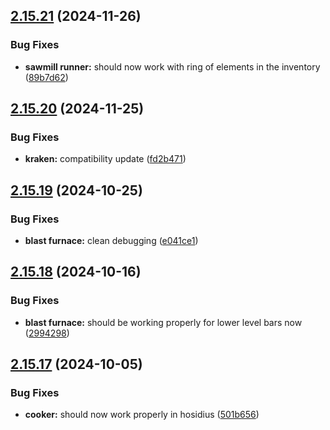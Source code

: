 ## [2.15.21](https://github.com/Torwent/wasp-free/compare/v2.15.20...v2.15.21) (2024-11-26)


### Bug Fixes

* **sawmill runner:** should now work with ring of elements in the inventory ([89b7d62](https://github.com/Torwent/wasp-free/commit/89b7d627e5ed929ae83a55b1372593da8da4697f))



## [2.15.20](https://github.com/Torwent/wasp-free/compare/v2.15.19...v2.15.20) (2024-11-25)


### Bug Fixes

* **kraken:** compatibility update ([fd2b471](https://github.com/Torwent/wasp-free/commit/fd2b47162a5a6262827357e1dce997c25277ac88))



## [2.15.19](https://github.com/Torwent/wasp-free/compare/v2.15.18...v2.15.19) (2024-10-25)


### Bug Fixes

* **blast furnace:** clean debugging ([e041ce1](https://github.com/Torwent/wasp-free/commit/e041ce1715d8d0dfb9360d23cfb3801d0d81d275))



## [2.15.18](https://github.com/Torwent/wasp-free/compare/v2.15.17...v2.15.18) (2024-10-16)


### Bug Fixes

* **blast furnace:** should be working properly for lower level bars now ([2994298](https://github.com/Torwent/wasp-free/commit/2994298089c9f399157b457c03c0f6d71f118861))



## [2.15.17](https://github.com/Torwent/wasp-free/compare/v2.15.16...v2.15.17) (2024-10-05)


### Bug Fixes

* **cooker:** should now work properly in hosidius ([501b656](https://github.com/Torwent/wasp-free/commit/501b65654fec1794fb5fe606926bd3d6a86a5ab2))



